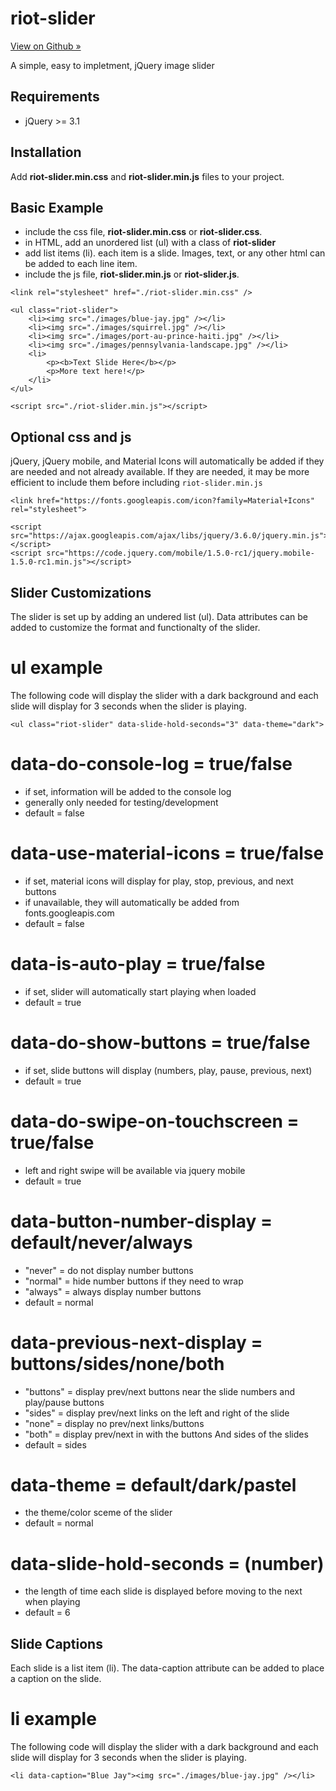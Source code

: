 # riot-slider

[View on Github »](https://github.com/akrayvo/riot-slider)

A simple, easy to impletment, jQuery image slider

## Requirements

- jQuery >= 3.1

## Installation

Add **riot-slider.min.css** and **riot-slider.min.js** files to your project.

## Basic Example
- include the css file, **riot-slider.min.css** or **riot-slider.css**.
- in HTML, add an unordered list (ul) with a class of **riot-slider**
- add list items (li). each item is a slide. Images, text, or any other html can be added to each line item.
- include the js file, **riot-slider.min.js** or **riot-slider.js**.

```
<link rel="stylesheet" href="./riot-slider.min.css" />
```

```
<ul class="riot-slider">
    <li><img src="./images/blue-jay.jpg" /></li>
    <li><img src="./images/squirrel.jpg" /></li>
    <li><img src="./images/port-au-prince-haiti.jpg" /></li>
    <li><img src="./images/pennsylvania-landscape.jpg" /></li>
    <li>
        <p><b>Text Slide Here</b></p>
        <p>More text here!</p>
    </li>
</ul>
```

```
<script src="./riot-slider.min.js"></script>
```

## Optional css and js

jQuery, jQuery mobile, and Material Icons will automatically be added if they are needed and not already available. If they are needed, it may be more efficient to include them before including `riot-slider.min.js`

```
<link href="https://fonts.googleapis.com/icon?family=Material+Icons" rel="stylesheet">
```

```
<script src="https://ajax.googleapis.com/ajax/libs/jquery/3.6.0/jquery.min.js"></script>
<script src="https://code.jquery.com/mobile/1.5.0-rc1/jquery.mobile-1.5.0-rc1.min.js"></script>
```

## Slider Customizations

The slider is set up by adding an undered list (ul). Data attributes can be added to customize the format and functionalty of the slider.

# ul example

The following code will display the slider with a dark background and each slide will display for 3 seconds when the slider is playing.

```
<ul class="riot-slider" data-slide-hold-seconds="3" data-theme="dark">
```

# data-do-console-log = true/false

- if set, information will be added to the console log
- generally only needed for testing/development
- default = false

# data-use-material-icons = true/false

- if set, material icons will display for play, stop, previous, and next buttons
- if unavailable, they will automatically be added from fonts.googleapis.com
- default = false

# data-is-auto-play = true/false

- if set, slider will automatically start playing when loaded
- default = true

# data-do-show-buttons = true/false

- if set, slide buttons will display (numbers, play, pause, previous, next)
- default = true

# data-do-swipe-on-touchscreen = true/false

- left and right swipe will be available via jquery mobile
- default = true

# data-button-number-display = default/never/always

- "never" = do not display number buttons
- "normal" = hide number buttons if they need to wrap
- "always" = always display number buttons
- default = normal

# data-previous-next-display = buttons/sides/none/both

- "buttons" = display prev/next buttons near the slide numbers and play/pause buttons
- "sides" = display prev/next links on the left and right of the slide
- "none" = display no prev/next links/buttons
- "both" = display prev/next in with the buttons And sides of the slides
- default = sides

# data-theme = default/dark/pastel

- the theme/color sceme of the slider
- default = normal

# data-slide-hold-seconds = (number)

- the length of time each slide is displayed before moving to the next when playing
- default = 6

## Slide Captions

Each slide is a list item (li). The data-caption attribute can be added to place a caption on the slide.

# li example

The following code will display the slider with a dark background and each slide will display for 3 seconds when the slider is playing.

```
<li data-caption="Blue Jay"><img src="./images/blue-jay.jpg" /></li>
```